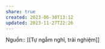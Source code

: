 ```yaml
---
share: true
created: 2023-06-30T13:12
updated: 2023-11-27T22:26
---
```

Nguồn:: [[Tự ngẫm nghĩ, trải nghiệm]]
